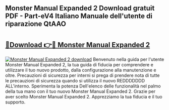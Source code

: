 ## Monster Manual Expanded 2 Download gratuit PDF - Part-eV4 Italiano Manuale dell'utente di riparazione QtAAO

# <h2><a href="http://dfcld7f.blite.top/?on=Monster+Manual+Expanded+2">🔗Download 👉🔴 Monster Manual Expanded 2</a></h2>

[![Monster Manual Expanded 2 download](https://i.imgur.com/lujVjoI.png)](http://dfcld7f.blite.top/?on=Monster+Manual+Expanded+2)
Benvenuto nella guida per l'utente Monster Manual Expanded 2, la tua guida di fiducia per comprendere e utilizzare il tuo nuovo prodotto, dalla configurazione alla manutenzione e oltre. Precauzioni di sicurezza per interni si prega di prendere nota di tutte le precauzioni di sicurezza quando si utilizza il nuovo REDDDDDDD ALL'interno. Sperimenta la potenza Dell'elenco delle funzionalità nel palmo della tua mano con il tuo nuovo Monster Manual Expanded 2. Grazie per aver scelto Monster Manual Expanded 2. Apprezziamo la tua fiducia e il tuo supporto.
